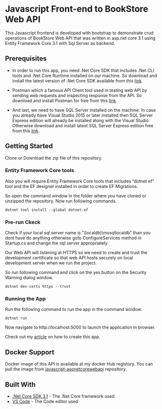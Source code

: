 # Javascript Front-end to BookStore Web API

This Javascript frontend is developed with bootstrap to demonstrate crud operations of BookStore Web API that was written in asp.net core 3.1 using Entity Framework Core 3.1 with Sql Server as backend.

## Prerequisites

- In order to run this app, you need .Net Core SDK that includes .Net CLI tools and .Net Core Runtime installed on our machine.
  So download and install the latest version of .Net Core SDK available from this [link](https://dotnet.microsoft.com/download).

- Postman which a famous API Client tool used in testing web API by sending web requests and inspecting response from the API. So download and install Postman for free from this [link](https://www.getpostman.com/downloads/).

- And last, we need to have SQL Server installed on the machine. In case you already have Visual Studio 2015 or later installed then SQL Server Express edition will already be installed along with the Visual Studio. Otherwise download and install latest SQL Server Express edition free from this [link](https://www.microsoft.com/en-us/sql-server/sql-server-editions-express).

## Getting Started

Clone or Download the zip file of this repository.

### Entity Framework Core tools

Also you will require Entity Framework Core tools that includes “dotnet ef” tool and the EF designer installed in order to create EF Migrations.

So open the command window in the folder where you have cloned or unzipped the repository.
Now run following commands.

```
dotnet tool install --global dotnet-ef
```

### Pre-run Ckeck

Check if your local sql server name is "(localdb)\mssqllocaldb" than you dont have do anything otherwise goto ConfigureServices method in Startup.cs and change the sql server appropriately.

Our Web API will listening at HTTPS so we need to create and trust the development certificate so that web API hosts securely on local development server when we run the project.

So run following command and click on the yes button on the Security Warning dialog window.

```
dotnet dev-certs https --trust
```

### Running the App

Run the following command to run the app in the command window.

```
dotnet run
```

Now navigate to http://localhost:5000 to launch the application in browser.

Check out my [article](https://sanjaysaini.tech/category/software-development/web-deployment/javascript/) on how to create this app.

## Docker Support

Docker image of this API is available at my docker Hub registory. You can pull the image from [javascript-aspnetcorewebapi](https://hub.docker.com/repository/docker/sanjaysaini2000/javascript-aspnetcorewebapi) repository.

## Built With

- [.Net Core SDK 3.1](https://dotnet.microsoft.com/download/dotnet-core/3.1) - The .Net Core framework used
- [VS Code](https://code.visualstudio.com/download) - The Code editor used
